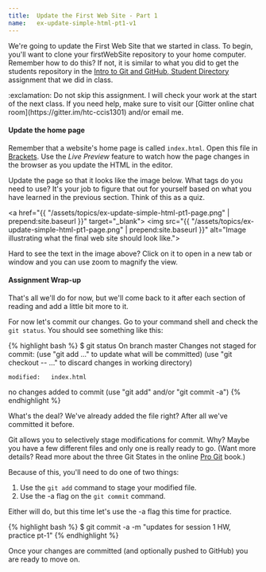 ```yaml
---
title:  Update the First Web Site - Part 1
name:   ex-update-simple-html-pt1-v1
---
```


We're going to update the First Web Site that we started in class.  To begin, you'll want to clone your firstWebSite repository to your home computer. Remember how to do this?  If not, it is similar to what you did to get the students repository in the [Intro to Git and GitHub, Student Directory](http://htcmosman.github.io/courses-gen/documents/intro-to-git.html) assignment that we did in class.

<div class="alert alert-danger" role="alert">
:exclamation: Do not skip this assignment.  I will check your work at the start of the next class.  If you need help, make sure to visit our [Gitter online chat room](https://gitter.im/htc-ccis1301) and/or email me.
</div>

#### Update the home page
Remember that a website's home page is called `index.html`.  Open this file in [Brackets](http://brackets.io/).  Use the *Live Preview* feature to watch how the page changes in the browser as you update the HTML in the editor.

Update the page so that it looks like the image below.  What tags do you need to use?  It's your job to figure that out for yourself based on what you have learned in the previous section.  Think of this as a quiz.  

<a href="{{ "/assets/topics/ex-update-simple-html-pt1-page.png" | prepend:site.baseurl }}" target="_blank">
    <img src="{{ "/assets/topics/ex-update-simple-html-pt1-page.png" | prepend:site.baseurl }}"
        alt="Image illustrating what the final web site should look like.">
</a>

Hard to see the text in the image above?  Click on it to open in a new tab or window and you can use zoom to magnify the view.

#### Assignment Wrap-up
That's all we'll do for now, but we'll come back to it after each section of reading and add a little bit more to it.  

For now let's commit our changes.  Go to your command shell and check the `git status`.  You should see something like this:

{% highlight bash %}
$ git status
On branch master
Changes not staged for commit:
  (use "git add <file>..." to update what will be committed)
  (use "git checkout -- <file>..." to discard changes in working directory)

	modified:   index.html

no changes added to commit (use "git add" and/or "git commit -a")
{% endhighlight %}

What's the deal?  We've already added the file right?  After all we've committed it before.  

Git allows you to selectively stage modifications for commit.  Why? Maybe you have a few different files and only one is really ready to go.  (Want more details?  Read more about the three Git States in the online [Pro Git](http://git-scm.com/book/en/v2/Getting-Started-Git-Basics#The-Three-States) book.)  

Because of this, you'll need to do one of two things:

1. Use the `git add` command to stage your modified file.
2. Use the -a flag on the `git commit` command.

Either will do, but this time let's use the -a flag this time for practice.

{% highlight bash %}
$ git commit -a -m "updates for session 1 HW, practice pt-1"
{% endhighlight %}

Once your changes are committed (and optionally pushed to GitHub) you are ready to move on.
